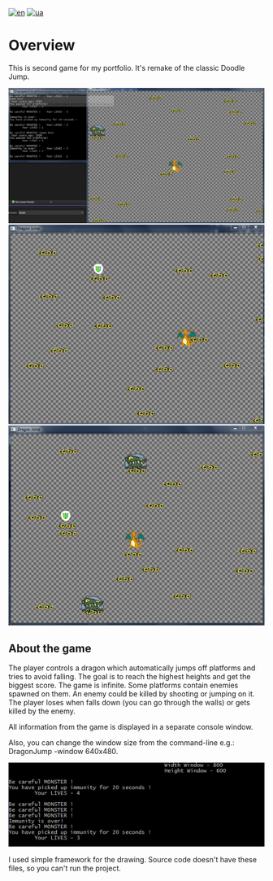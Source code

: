 [![en](https://img.shields.io/badge/Language-English-red.svg)](https://github.com/adven12/Dragon_Jump/blob/master/README.md)
[![ua](https://img.shields.io/badge/Language-Ukrainian-green.svg)](https://github.com/adven12/Dragon_Jump/blob/master/README.ua.md)

# **Overview**<br />
This is second game for my portfolio. It's remake of the classic Doodle Jump.

![image](https://github.com/adven12/Dragon_Jump/blob/master/Data/ImagesReadme/4.PNG)
![image](https://github.com/adven12/Dragon_Jump/blob/master/Data/ImagesReadme/3.PNG)
![image](https://github.com/adven12/Dragon_Jump/blob/master/Data/ImagesReadme/2.PNG)

## **About the game**<br />
The player controls a dragon which automatically jumps off platforms and tries to avoid falling. The goal is to reach the highest heights and get the biggest score. The game is infinite. Some platforms contain enemies spawned on them. An enemy could be killed by shooting or jumping on it. The player loses when falls down (you can go through the walls) or gets killed by the enemy.

All information from the game is displayed in a separate console window.

Also, you can change the window size from the command-line e.g.: DragonJump -window 640x480.

![image](https://github.com/adven12/Dragon_Jump/blob/master/Data/ImagesReadme/1.PNG)

I used simple framework for the drawing. Source code doesn't have these files, so you can't run the project.
